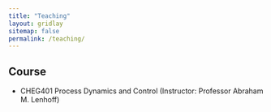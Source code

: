 ```yaml
---
title: "Teaching"
layout: gridlay
sitemap: false
permalink: /teaching/
---
```


## Course

* CHEG401 Process Dynamics and Control (Instructor: Professor Abraham M. Lenhoff)
